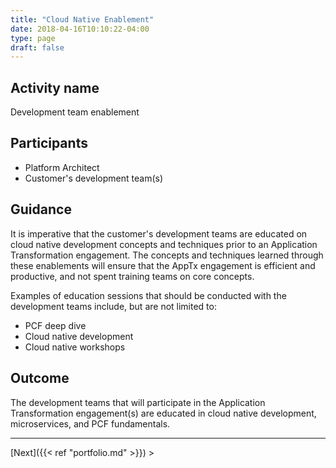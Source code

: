 ```yaml
---
title: "Cloud Native Enablement"
date: 2018-04-16T10:10:22-04:00
type: page
draft: false
---
```

## Activity name
Development team enablement

## Participants
- Platform Architect
- Customer's development team(s)

## Guidance
It is imperative that the customer's development teams are educated on cloud native development concepts and techniques prior to an Application Transformation engagement.  The concepts and techniques learned through these enablements will ensure that the AppTx engagement is efficient and productive, and not spent training teams on core concepts.

Examples of education sessions that should be conducted with the development teams include, but are not limited to:

- PCF deep dive
- Cloud native development
- Cloud native workshops

## Outcome
The development teams that will participate in the Application Transformation engagement(s) are educated in cloud native development, microservices, and PCF fundamentals.

---
[Next]({{< ref "portfolio.md" >}}) >